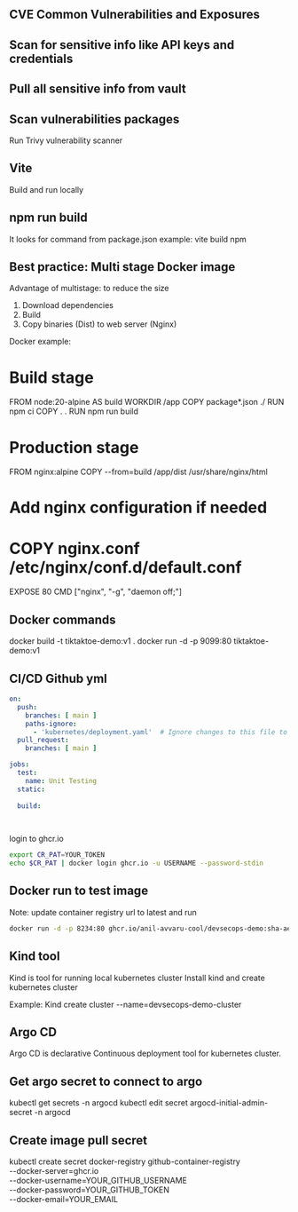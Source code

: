 ## CVE Common Vulnerabilities and Exposures 

## Scan for sensitive info like API keys and credentials

## Pull all sensitive info from vault

## Scan vulnerabilities packages
Run Trivy vulnerability scanner

## Vite
Build and run locally

## npm run build
It looks for command from package.json
example: vite build npm 

## Best practice: Multi stage Docker image
Advantage of multistage: to reduce the size

1. Download dependencies
2. Build
3. Copy binaries (Dist) to web server (Nginx)

Docker example:
# Build stage
FROM node:20-alpine AS build
WORKDIR /app
COPY package*.json ./
RUN npm ci
COPY . .
RUN npm run build

# Production stage
FROM nginx:alpine
COPY --from=build /app/dist /usr/share/nginx/html
# Add nginx configuration if needed
# COPY nginx.conf /etc/nginx/conf.d/default.conf
EXPOSE 80
CMD ["nginx", "-g", "daemon off;"]

## Docker commands
docker build -t tiktaktoe-demo:v1 .
docker run -d -p 9099:80 tiktaktoe-demo:v1

## CI/CD Github yml
````yml
on:
  push:
    branches: [ main ]
    paths-ignore:
      - 'kubernetes/deployment.yaml'  # Ignore changes to this file to prevent loops
  pull_request:
    branches: [ main ]

jobs:
  test:
    name: Unit Testing
  static:
  
  build:

  
````
login to ghcr.io

````bash
export CR_PAT=YOUR_TOKEN
echo $CR_PAT | docker login ghcr.io -u USERNAME --password-stdin
````

## Docker run to test image
Note: update container registry url to latest and run
````bash
docker run -d -p 8234:80 ghcr.io/anil-avvaru-cool/devsecops-demo:sha-ae7e8131b4e5248c3f376c7bc8289341bf622e29
````
## Kind tool
Kind is tool for running local kubernetes cluster
Install kind and create kubernetes cluster

Example:
Kind create cluster --name=devsecops-demo-cluster

## Argo CD 
Argo CD is declarative Continuous deployment tool for kubernetes cluster.

## Get argo secret to connect to argo
 kubectl get secrets -n argocd
 kubectl edit secret argocd-initial-admin-secret -n argocd

 ## Create image pull secret

 kubectl create secret docker-registry github-container-registry \
  --docker-server=ghcr.io \
  --docker-username=YOUR_GITHUB_USERNAME \
  --docker-password=YOUR_GITHUB_TOKEN \
  --docker-email=YOUR_EMAIL

